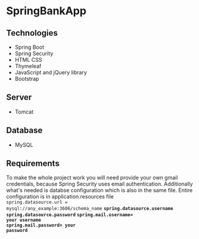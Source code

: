 # SpringBankApp
## Technologies
- Spring Boot
- Spring Security
- HTML CSS
- Thymeleaf
- JavaScript and jQuery library
- Bootstrap
## Server 
- Tomcat
## Database
- MySQL

## Requirements
To make the whole project work you will need provide your own gmail credentials, because Spring Security uses email authentication.
Additionally what's needed is databse configuration which is also in the same file.
Entire configuration is in application.resources file
<br>
<code>spring.datasource.url = mysql://any_example:3606/schema_name</code>
<b>
<code>spring.datasource.username</code>
<b>
<code>spring.datasource.password</code>
<b>
<code>spring.mail.username= your username</code>
<br>
<code>spring.mail.password= your password</code>




